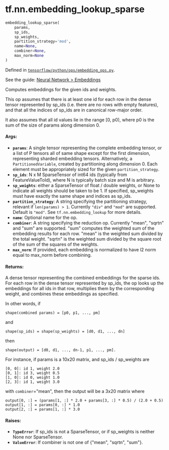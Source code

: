 <div itemscope itemtype="http://developers.google.com/ReferenceObject">
<meta itemprop="name" content="tf.nn.embedding_lookup_sparse" />
</div>

# tf.nn.embedding_lookup_sparse

``` python
embedding_lookup_sparse(
    params,
    sp_ids,
    sp_weights,
    partition_strategy='mod',
    name=None,
    combiner=None,
    max_norm=None
)
```



Defined in [`tensorflow/python/ops/embedding_ops.py`](https://www.tensorflow.org/code/tensorflow/python/ops/embedding_ops.py).

See the guide: [Neural Network > Embeddings](../../../../api_guides/python/nn.md#Embeddings)

Computes embeddings for the given ids and weights.

This op assumes that there is at least one id for each row in the dense tensor
represented by sp_ids (i.e. there are no rows with empty features), and that
all the indices of sp_ids are in canonical row-major order.

It also assumes that all id values lie in the range [0, p0), where p0
is the sum of the size of params along dimension 0.

#### Args:

* <b>`params`</b>: A single tensor representing the complete embedding tensor,
    or a list of P tensors all of same shape except for the first dimension,
    representing sharded embedding tensors.  Alternatively, a
    `PartitionedVariable`, created by partitioning along dimension 0. Each
    element must be appropriately sized for the given `partition_strategy`.
* <b>`sp_ids`</b>: N x M SparseTensor of int64 ids (typically from FeatureValueToId),
    where N is typically batch size and M is arbitrary.
* <b>`sp_weights`</b>: either a SparseTensor of float / double weights, or None to
    indicate all weights should be taken to be 1. If specified, sp_weights
    must have exactly the same shape and indices as sp_ids.
* <b>`partition_strategy`</b>: A string specifying the partitioning strategy, relevant
    if `len(params) > 1`. Currently `"div"` and `"mod"` are supported. Default
    is `"mod"`. See `tf.nn.embedding_lookup` for more details.
* <b>`name`</b>: Optional name for the op.
* <b>`combiner`</b>: A string specifying the reduction op. Currently "mean", "sqrtn"
    and "sum" are supported.
    "sum" computes the weighted sum of the embedding results for each row.
    "mean" is the weighted sum divided by the total weight.
    "sqrtn" is the weighted sum divided by the square root of the sum of the
    squares of the weights.
* <b>`max_norm`</b>: If provided, each embedding is normalized to have l2 norm equal
    to max_norm before combining.


#### Returns:

  A dense tensor representing the combined embeddings for the
  sparse ids. For each row in the dense tensor represented by sp_ids, the op
  looks up the embeddings for all ids in that row, multiplies them by the
  corresponding weight, and combines these embeddings as specified.

  In other words, if

    shape(combined params) = [p0, p1, ..., pm]

  and

    shape(sp_ids) = shape(sp_weights) = [d0, d1, ..., dn]

  then

    shape(output) = [d0, d1, ..., dn-1, p1, ..., pm].

  For instance, if params is a 10x20 matrix, and sp_ids / sp_weights are

    [0, 0]: id 1, weight 2.0
    [0, 1]: id 3, weight 0.5
    [1, 0]: id 0, weight 1.0
    [2, 3]: id 1, weight 3.0

  with `combiner`="mean", then the output will be a 3x20 matrix where

    output[0, :] = (params[1, :] * 2.0 + params[3, :] * 0.5) / (2.0 + 0.5)
    output[1, :] = params[0, :] * 1.0
    output[2, :] = params[1, :] * 3.0


#### Raises:

* <b>`TypeError`</b>: If sp_ids is not a SparseTensor, or if sp_weights is neither
    None nor SparseTensor.
* <b>`ValueError`</b>: If combiner is not one of {"mean", "sqrtn", "sum"}.